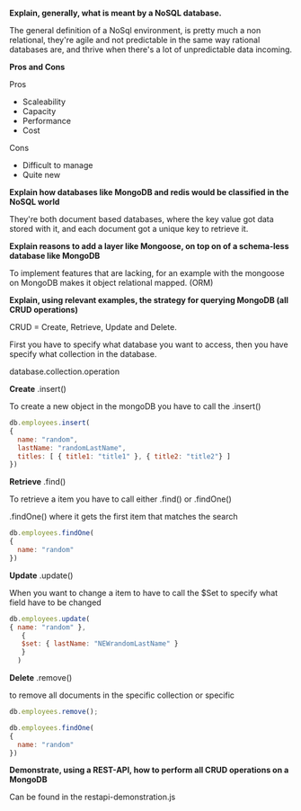  **Explain, generally, what is meant by a NoSQL database.**

The general definition of a NoSql environment, is pretty much a non relational, they're agile and not predictable in the same way rational databases are, and thrive when there's a lot of unpredictable data incoming.

**Pros and Cons**

Pros
* Scaleability
* Capacity
* Performance
* Cost

Cons
* Difficult to manage
* Quite new

**Explain how databases like MongoDB and redis would be classified in the NoSQL world**

They're both document based databases, where the key value got data stored with it, and each document got a unique key to retrieve it.

**Explain reasons to add a layer like Mongoose, on top on of a schema-less database like MongoDB**

To implement features that are lacking, for an example with the mongoose on MongoDB makes it object relational mapped. (ORM)

**Explain, using relevant examples, the strategy for querying MongoDB (all CRUD operations)**

CRUD = Create, Retrieve, Update and Delete.

First you have to specify what database you want to access, then you have specify what collection in the database.

database.collection.operation

**Create**
.insert()

To create a new object in the mongoDB you have to call the .insert()

```javascript
db.employees.insert(
{
  name: "random",
  lastName: "randomLastName",
  titles: [ { title1: "title1" }, { title2: "title2"} ]
})
```

**Retrieve**
.find()

To retrieve a item you have to call either .find() or .findOne()

.findOne() where it gets the first item that matches the search
```javascript
db.employees.findOne(
{
  name: "random"
})
```

**Update**
.update()

When you want to change a item to have to call the $Set to specify what field have to be changed
```javascript
db.employees.update(
{ name: "random" },
   {
   $set: { lastName: "NEWrandomLastName" }
   }
  )
```

**Delete**
.remove()

to remove all documents in the specific collection or specific
```javascript
db.employees.remove();
```
```javascript
db.employees.findOne(
{
  name: "random"
})
```

**Demonstrate, using a REST-API, how to perform all CRUD operations on a MongoDB**

Can be found in the restapi-demonstration.js
